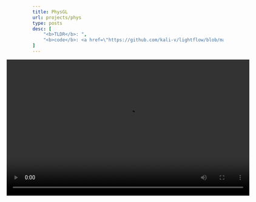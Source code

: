 ```yaml
---
title: PhysGL
url: projects/phys
type: posts
desc: [
    "<b>TLDR</b>: ",
    "<b>code</b>: <a href=\"https://github.com/kali-v/lightflow/blob/master/extra/matmul.cc\" > here </a>",
]
---
```

<div style="display: flex; width: 100%; justify-content: center">
<video controls width="640" height="360">
    <source src="/images/physgl/vid.mp4" type="video/mp4">
    Your browser does not support the video tag.
</video>
</div>